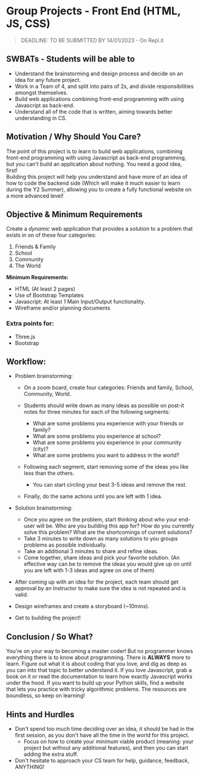 # Group Projects - Front End (HTML, JS, CSS)

> DEADLINE: TO BE SUBMITTED BY 14/01/2023 - On Repl.it

## SWBATs - Students will be able to
- Understand the brainstorming and design process and decide on an idea for any future project.
- Work in a Team of 4, and split into pairs of 2s, and divide responsibilities amongst themselves.
- Build web applications combining front-end programming with using Javascript as back-end.
- Understand all of the code that is written, aiming towards better understanding in CS.

## Motivation / Why Should You Care? 
The point of this project is to learn to build web applications, combining front-end programming with using Javascript as back-end programming, but you can't build an application about nothing. You need a good idea, first!  
Building this project will help you understand and have more of an idea of how to code the backend side (Which will make it much easier to learn during the Y2 Summer), allowing you to create a fully functional website on a more advanced level!


## Objective & Minimum Requirements

Create a *dynamic* web application that provides a solution to a problem that exists in on of these four categories:
1. Friends & Family
2. School
3. Community
4. The World

**Minimum Requirements:**
- HTML (At least 2 pages)
- Use of Bootstrap Templates
- Javascript: At least 1 Main Input/Output functionality.
- Wireframe and/or planning documents
  
 
### Extra points for:
- Three.js
- Bootstrap


## Workflow:
- Problem brainstorming:
  - On a zoom board, create four categories: Friends and family, School, Community, World.
  - Students should write down as many ideas as possible on post-it notes for three minutes for each of the following segments:
      - What are some problems you experience with your friends or family?
      - What are some problems you experience at school?
      - What are some problems you experience in your community (city)?
      - What are some problems you want to address in the world?
      
  - Following each segment, start removing some of the ideas you like less than the others. 
      - You can start circling your best 3-5 ideas and remove the rest.
  - Finally, do the same actions until you are left with 1 idea.
  
- Solution brainstorming:
  - Once you agree on the problem, start thinking about who your end-user will be. Who are you building this app for? How do you currently solve this problem? What are the shortcomings of current solutions?
  - Take 3 minutes to write down as many solutions to you groups problems as possible individually.
  - Take an additional 3 minutes to share and refine ideas.
  - Come together, share ideas and pick your favorite solution. (An effective way can be to remove the ideas you would give up on until you are left with 1-3 ideas and agree on one of them)
- After coming up with an idea for the project, each team should get approval by an Instructor to make sure the idea is not repeated and is valid.
- Design wireframes and create a storyboard (~10mins).
- Get to building the project!



## Conclusion / So What?
You're on your way to becoming a master coder! But no programmer knows everything there is to know about programming. There is **ALWAYS** more to learn. Figure out what it is about coding that you love, and dig as deep as you can into that topic to better understand it. If you love Javascript, grab a book on it or read the documentation to learn how exactly Javascript works under the hood. If you want to build up your Python skills, find a website that lets you practice with tricky algorithmic problems. The resources are boundless, so keep on learning!


## Hints and Hurdles
- Don't spend too much time deciding over an idea, it should be had in the first session, as you don't have all the time in the world for this project.
  - Focus on how to create your minimum viable product (meaning: your project but without any additional features), and then you can start adding the extra stuff.
- Don't hesitate to approach your CS team for help, guidance, feedback, ANYTHING!

